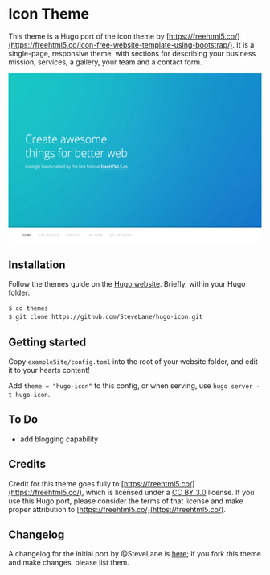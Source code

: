 # Icon Theme

This theme is a Hugo port of the icon theme by [https://freehtml5.co/](https://freehtml5.co/icon-free-website-template-using-bootstrap/). It is a single-page, responsive theme, with sections for describing your business mission, services, a gallery, your team and a contact form.

![](images/screenshot.png)

## Installation

Follow the themes guide on the [Hugo website](https://gohugo.io/themes/installing-and-using-themes/). Briefly, within your Hugo folder:

```sh
$ cd themes
$ git clone https://github.com/SteveLane/hugo-icon.git
```

## Getting started

Copy `exampleSite/config.toml` into the root of your website folder, and edit it to your hearts content!

Add `theme = "hugo-icon"` to this config, or when serving, use `hugo server -t hugo-icon`.

## To Do

- add blogging capability

## Credits

Credit for this theme goes fully to [https://freehtml5.co/](https://freehtml5.co/), which is licensed under a [CC BY 3.0](https://creativecommons.org/licenses/by/3.0/) license. If you use this Hugo port, please consider the terms of that license and make proper attribution to [https://freehtml5.co/](https://freehtml5.co/).

## Changelog

A changelog for the initial port by @SteveLane is [here](changelog.md); if you fork this theme and make changes, please list them.
